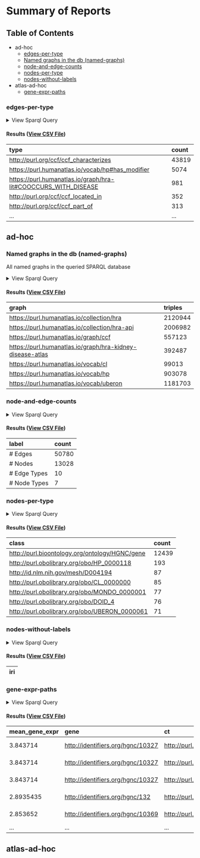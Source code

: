 # Summary of Reports

  ## Table of Contents

* ad-hoc
  * [edges-per-type](#edges-per-type)
  * [Named graphs in the db (named-graphs)](#named-graphs)
  * [node-and-edge-counts](#node-and-edge-counts)
  * [nodes-per-type](#nodes-per-type)
  * [nodes-without-labels](#nodes-without-labels)
* atlas-ad-hoc
  * [gene-expr-paths](#gene-expr-paths)



### <a id="edges-per-type"></a>edges-per-type



<details>
  <summary>View Sparql Query</summary>

```sparql
PREFIX owl: <http://www.w3.org/2002/07/owl#>
PREFIX rdf: <http://www.w3.org/1999/02/22-rdf-syntax-ns#>
PREFIX rdfs: <http://www.w3.org/2000/01/rdf-schema#>

SELECT ?type (COUNT(*) AS ?count)
FROM <https://purl.humanatlas.io/graph/hra-kidney-disease-atlas>
WHERE {
  [] a rdf:Statement ;
    rdf:predicate ?type .
}
GROUP BY ?type
ORDER BY DESC(?count)

```

([View Source](../queries/reports/ad-hoc/edges-per-type.rq))
</details>

#### Results ([View CSV File](reports/ad-hoc/edges-per-type.csv))

| type | count |
| :--- | :--- |
| http://purl.org/ccf/ccf_characterizes | 43819 |
| https://purl.humanatlas.io/vocab/hp#has_modifier | 5074 |
| https://purl.humanatlas.io/graph/hra-lit#COOCCURS_WITH_DISEASE | 981 |
| http://purl.org/ccf/ccf_located_in | 352 |
| http://purl.org/ccf/ccf_part_of | 313 |
| ... | ... |

## ad-hoc

### <a id="named-graphs"></a>Named graphs in the db (named-graphs)

All named graphs in the queried SPARQL database

<details>
  <summary>View Sparql Query</summary>

```sparql
#+ summary: Named graphs in the db
#+ description: All named graphs in the queried SPARQL database

SELECT ?graph (COUNT(*) as ?triples) WHERE {
  GRAPH ?graph {
    ?s ?p ?o .
  }
}
GROUP BY ?graph
ORDER BY ?graph

```

([View Source](../queries/reports/ad-hoc/named-graphs.rq))
</details>

#### Results ([View CSV File](reports/ad-hoc/named-graphs.csv))

| graph | triples |
| :--- | :--- |
| https://purl.humanatlas.io/collection/hra | 2120944 |
| https://purl.humanatlas.io/collection/hra-api | 2006982 |
| https://purl.humanatlas.io/graph/ccf | 557123 |
| https://purl.humanatlas.io/graph/hra-kidney-disease-atlas | 392487 |
| https://purl.humanatlas.io/vocab/cl | 99013 |
| https://purl.humanatlas.io/vocab/hp | 903078 |
| https://purl.humanatlas.io/vocab/uberon | 1181703 |


### <a id="node-and-edge-counts"></a>node-and-edge-counts



<details>
  <summary>View Sparql Query</summary>

```sparql
PREFIX owl: <http://www.w3.org/2002/07/owl#>
PREFIX rdf: <http://www.w3.org/1999/02/22-rdf-syntax-ns#>
PREFIX rdfs: <http://www.w3.org/2000/01/rdf-schema#>

SELECT ?label ?count
FROM <https://purl.humanatlas.io/graph/hra-kidney-disease-atlas>
WHERE {
  {
    SELECT ("# Nodes" as ?label) (COUNT(*) as ?count)
    WHERE {
      SELECT DISTINCT ?s 
      WHERE {
        ?s a owl:Class .
      }
    }
  }
  UNION
  {
    SELECT ("# Edges" as ?label) (COUNT(*) as ?count)
    WHERE {
      SELECT DISTINCT ?s 
      WHERE {
        ?s a rdf:Statement .
      }
    }
  }
  UNION
  {
    SELECT ("# Node Types" as ?label) (COUNT(*) as ?count)
    WHERE {
      SELECT DISTINCT ?class
      WHERE {
        ?s a owl:Class ;
          a ?class .
        FILTER(?class != owl:Class)
      }
    }
  }
  UNION
  {
    SELECT ("# Edge Types" as ?label) (COUNT(*) as ?count)
    WHERE {
      SELECT DISTINCT ?p
      WHERE {
        [] a rdf:Statement ;
          rdf:predicate ?p .
      }
    }
  }
}
ORDER BY DESC(?count)

```

([View Source](../queries/reports/ad-hoc/node-and-edge-counts.rq))
</details>

#### Results ([View CSV File](reports/ad-hoc/node-and-edge-counts.csv))

| label | count |
| :--- | :--- |
| # Edges | 50780 |
| # Nodes | 13028 |
| # Edge Types | 10 |
| # Node Types | 7 |


### <a id="nodes-per-type"></a>nodes-per-type



<details>
  <summary>View Sparql Query</summary>

```sparql
PREFIX owl: <http://www.w3.org/2002/07/owl#>
PREFIX rdf: <http://www.w3.org/1999/02/22-rdf-syntax-ns#>
PREFIX rdfs: <http://www.w3.org/2000/01/rdf-schema#>

SELECT ?class (COUNT(DISTINCT(?s)) AS ?count)
FROM <https://purl.humanatlas.io/graph/hra-kidney-disease-atlas>
WHERE {
  ?s a owl:Class ;
    a ?class .
  FILTER(?class != owl:Class)
}
GROUP BY ?class
ORDER BY DESC(?count)

```

([View Source](../queries/reports/ad-hoc/nodes-per-type.rq))
</details>

#### Results ([View CSV File](reports/ad-hoc/nodes-per-type.csv))

| class | count |
| :--- | :--- |
| http://purl.bioontology.org/ontology/HGNC/gene | 12439 |
| http://purl.obolibrary.org/obo/HP_0000118 | 193 |
| http://id.nlm.nih.gov/mesh/D004194 | 87 |
| http://purl.obolibrary.org/obo/CL_0000000 | 85 |
| http://purl.obolibrary.org/obo/MONDO_0000001 | 77 |
| http://purl.obolibrary.org/obo/DOID_4 | 76 |
| http://purl.obolibrary.org/obo/UBERON_0000061 | 71 |


### <a id="nodes-without-labels"></a>nodes-without-labels



<details>
  <summary>View Sparql Query</summary>

```sparql
PREFIX rdfs: <http://www.w3.org/2000/01/rdf-schema#>
PREFIX HRAkda: <https://purl.humanatlas.io/graph/hra-kidney-disease-atlas>

SELECT DISTINCT ?iri
FROM HRAkda:
WHERE {
  { ?iri ?pred1 [] }
  UNION
  { 
    [] ?pred2 ?iri
    FILTER(isUri(?iri))
  }
  FILTER NOT EXISTS {
    ?iri rdfs:label [] .
  }
  FILTER(STRSTARTS(STR(?iri), 'http://purl.obolibrary.org/obo/'))
}

```

([View Source](../queries/reports/ad-hoc/nodes-without-labels.rq))
</details>

#### Results ([View CSV File](reports/ad-hoc/nodes-without-labels.csv))

| iri |
| :--- |



### <a id="gene-expr-paths"></a>gene-expr-paths



<details>
  <summary>View Sparql Query</summary>

```sparql
PREFIX owl: <http://www.w3.org/2002/07/owl#>
PREFIX rdf: <http://www.w3.org/1999/02/22-rdf-syntax-ns#>
PREFIX rdfs: <http://www.w3.org/2000/01/rdf-schema#>
PREFIX xsd: <http://www.w3.org/2001/XMLSchema#>
PREFIX ccf: <http://purl.org/ccf/>

PREFIX PART_OF: <http://purl.org/ccf/ccf_part_Of>
PREFIX LOCATED_IN: <http://purl.org/ccf/ccf_located_in>
PREFIX CHARACTERIZES: <http://purl.org/ccf/ccf_characterizes>
PREFIX HAS_MODIFIER: <https://purl.humanatlas.io/vocab/hp#has_modifier>
PREFIX expression_level: <http://purl.obolibrary.org/obo/OBI_0001938>

PREFIX HRAkda: <https://purl.humanatlas.io/graph/hra-kidney-disease-atlas>
PREFIX HRA: <https://purl.humanatlas.io/collection/hra>
PREFIX HPO: <https://purl.humanatlas.io/vocab/hp>

SELECT ?mean_gene_expr ?gene ?ct ?as ?phenotype ?gene_label ?ct_label ?as_label ?phenotype_label ?num_sources
FROM HRAkda:
WHERE {
  {
    SELECT DISTINCT ?ct ?gene (AVG(?exp) as ?mean_gene_expr) (COUNT(DISTINCT(?source)) as ?num_sources)
    WHERE {
      [] a rdf:Statement ;
        rdf:subject ?gene ;
        rdf:predicate CHARACTERIZES: ;
        rdf:object ?ct ;
        rdfs:isDefinedBy ?source ;
        expression_level: ?exp .
    }
    GROUP BY ?ct ?gene
    HAVING (?mean_gene_expr > 1.0)
  }

  ?ct LOCATED_IN: ?as .
  ?gene HAS_MODIFIER: ?phenotype .

  GRAPH HRA: {
    ?as rdfs:label ?as_label .
    ?ct rdfs:label ?ct_label .
    ?gene rdfs:label ?gene_label .
  }
  GRAPH HPO: {
    ?phenotype rdfs:label ?phenotype_label .
  }
}
ORDER BY ?as ?ct DESC(?mean_gene_expr)

```

([View Source](../queries/reports/atlas-ad-hoc/gene-expr-paths.rq))
</details>

#### Results ([View CSV File](reports/atlas-ad-hoc/gene-expr-paths.csv))

| mean_gene_expr | gene | ct | as | phenotype | gene_label | ct_label | as_label | phenotype_label | num_sources |
| :--- | :--- | :--- | :--- | :--- | :--- | :--- | :--- | :--- | :--- |
| 3.843714 | http://identifiers.org/hgnc/10327 | http://purl.obolibrary.org/obo/CL_0000084 | http://purl.obolibrary.org/obo/UBERON_0001228 | http://purl.obolibrary.org/obo/HP_0000085 | RPL26 | T cell | renal papilla | Horseshoe kidney | 1 |
| 3.843714 | http://identifiers.org/hgnc/10327 | http://purl.obolibrary.org/obo/CL_0000084 | http://purl.obolibrary.org/obo/UBERON_0001228 | http://purl.obolibrary.org/obo/HP_0000104 | RPL26 | T cell | renal papilla | Renal agenesis | 1 |
| 3.843714 | http://identifiers.org/hgnc/10327 | http://purl.obolibrary.org/obo/CL_0000084 | http://purl.obolibrary.org/obo/UBERON_0001228 | http://purl.obolibrary.org/obo/HP_0000122 | RPL26 | T cell | renal papilla | Unilateral renal agenesis | 1 |
| 2.8935435 | http://identifiers.org/hgnc/132 | http://purl.obolibrary.org/obo/CL_0000084 | http://purl.obolibrary.org/obo/UBERON_0001228 | http://purl.obolibrary.org/obo/HP_0000126 | ACTB | T cell | renal papilla | Hydronephrosis | 1 |
| 2.853652 | http://identifiers.org/hgnc/10369 | http://purl.obolibrary.org/obo/CL_0000084 | http://purl.obolibrary.org/obo/UBERON_0001228 | http://purl.obolibrary.org/obo/HP_0000085 | RPL9 | T cell | renal papilla | Horseshoe kidney | 1 |
| ... | ... | ... | ... | ... | ... | ... | ... | ... | ... |

## atlas-ad-hoc

  